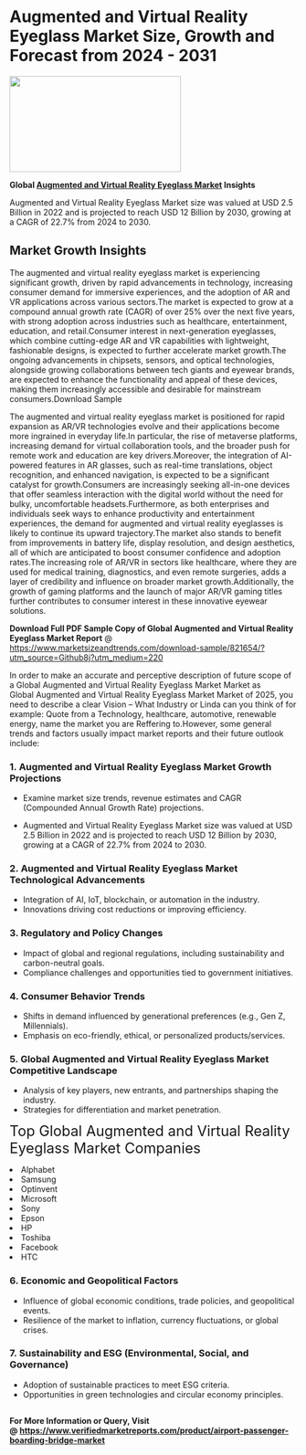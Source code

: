 <H1>Augmented and Virtual Reality Eyeglass Market Size, Growth and Forecast from 2024 - 2031</H1><img class="aligncenter size-medium wp-image-584254" src="https://thirdeyenews.in/wp-content/uploads/2024/09/Global-Market-Research-300x168.jpeg" alt="" width="300" height="168" /><p><strong>Global&nbsp;<a href="https://www.marketsizeandtrends.com/download-sample/821654/?utm_source=Github8j?utm_medium=220">Augmented and Virtual Reality Eyeglass Market</a> Insights</strong></p><p>Augmented and Virtual Reality Eyeglass Market size was valued at USD 2.5 Billion in 2022 and is projected to reach USD 12 Billion by 2030, growing at a CAGR of 22.7% from 2024 to 2030.</p><p><h2>Market Growth Insights</h2> <p>The augmented and virtual reality eyeglass market is experiencing significant growth, driven by rapid advancements in technology, increasing consumer demand for immersive experiences, and the adoption of AR and VR applications across various sectors.The market is expected to grow at a compound annual growth rate (CAGR) of over 25% over the next five years, with strong adoption across industries such as healthcare, entertainment, education, and retail.Consumer interest in next-generation eyeglasses, which combine cutting-edge AR and VR capabilities with lightweight, fashionable designs, is expected to further accelerate market growth.The ongoing advancements in chipsets, sensors, and optical technologies, alongside growing collaborations between tech giants and eyewear brands, are expected to enhance the functionality and appeal of these devices, making them increasingly accessible and desirable for mainstream consumers.Download Sample</p> <p>The augmented and virtual reality eyeglass market is positioned for rapid expansion as AR/VR technologies evolve and their applications become more ingrained in everyday life.In particular, the rise of metaverse platforms, increasing demand for virtual collaboration tools, and the broader push for remote work and education are key drivers.Moreover, the integration of AI-powered features in AR glasses, such as real-time translations, object recognition, and enhanced navigation, is expected to be a significant catalyst for growth.Consumers are increasingly seeking all-in-one devices that offer seamless interaction with the digital world without the need for bulky, uncomfortable headsets.Furthermore, as both enterprises and individuals seek ways to enhance productivity and entertainment experiences, the demand for augmented and virtual reality eyeglasses is likely to continue its upward trajectory.The market also stands to benefit from improvements in battery life, display resolution, and design aesthetics, all of which are anticipated to boost consumer confidence and adoption rates.The increasing role of AR/VR in sectors like healthcare, where they are used for medical training, diagnostics, and even remote surgeries, adds a layer of credibility and influence on broader market growth.Additionally, the growth of gaming platforms and the launch of major AR/VR gaming titles further contributes to consumer interest in these innovative eyewear solutions.</p><p><span class=""><strong>Download Full PDF Sample Copy of Global Augmented and Virtual Reality Eyeglass Market Report</strong> @ <a href="https://www.marketsizeandtrends.com/download-sample/821654/?utm_source=Github8j?utm_medium=220" target="_blank">https://www.marketsizeandtrends.com/download-sample/821654/?utm_source=Github8j?utm_medium=220</a></span></p><p>In order to make an accurate and perceptive description of future scope of a Global&nbsp;Augmented and Virtual Reality Eyeglass Market Market as Global&nbsp;Augmented and Virtual Reality Eyeglass Market Market of 2025, you need to describe a clear Vision &ndash; What Industry or Linda can you think of for example: Quote from a Technology, healthcare, automotive, renewable energy, name the market you are Reffering to.However, some general trends and factors usually impact market reports and their future outlook include:</p><h3>1.&nbsp;<strong>Augmented and Virtual Reality Eyeglass Market Growth Projections</strong></h3><ul><li>Examine market size trends, revenue estimates and CAGR (Compounded Annual Growth Rate) projections.</li><li><p>Augmented and Virtual Reality Eyeglass Market size was valued at USD 2.5 Billion in 2022 and is projected to reach USD 12 Billion by 2030, growing at a CAGR of 22.7% from 2024 to 2030.</p></li></ul><h3>2.&nbsp;<strong>Augmented and Virtual Reality Eyeglass Market Technological Advancements</strong></h3><ul><li>Integration of AI, IoT, blockchain, or automation in the industry.</li><li>Innovations driving cost reductions or improving efficiency.</li></ul><h3>3.&nbsp;<strong>Regulatory and Policy Changes</strong></h3><ul><li>Impact of global and regional regulations, including sustainability and carbon-neutral goals.</li><li>Compliance challenges and opportunities tied to government initiatives.</li></ul><h3>4.&nbsp;<strong>Consumer Behavior Trends</strong></h3><ul><li>Shifts in demand influenced by generational preferences (e.g., Gen Z, Millennials).</li><li>Emphasis on eco-friendly, ethical, or personalized products/services.</li></ul><h3>5.&nbsp;<strong>Global Augmented and Virtual Reality Eyeglass Market Competitive Landscape</strong></h3><ul><li>Analysis of key players, new entrants, and partnerships shaping the industry.</li><li>Strategies for differentiation and market penetration.</li></ul><p data-pm-slice="1 1 []"><span style="color: inherit; font-family: inherit; font-size: 25px;">Top Global Augmented and Virtual Reality Eyeglass Market Companies</span></p><div class="" data-test-id=""><p><li>Alphabet</li><li> Samsung</li><li> Optinvent</li><li> Microsoft</li><li> Sony</li><li> Epson</li><li> HP</li><li> Toshiba</li><li> Facebook</li><li> HTC</li></p></div><h3>6.&nbsp;<strong>Economic and Geopolitical Factors</strong></h3><ul><li>Influence of global economic conditions, trade policies, and geopolitical events.</li><li>Resilience of the market to inflation, currency fluctuations, or global crises.</li></ul><h3>7.&nbsp;<strong>Sustainability and ESG (Environmental, Social, and Governance)</strong></h3><ul><li>Adoption of sustainable practices to meet ESG criteria.</li><li>Opportunities in green technologies and circular economy principles.</li></ul><h2><strong style="font-size: 14px;">For More Information or Query, Visit @&nbsp;</strong><a style="background-color: #ffffff; font-size: 14px;" href="https://www.marketsizeandtrends.com/report/augmented-and-virtual-reality-eyeglass-market/" target="_blank">https://www.verifiedmarketreports.com/product/airport-passenger-boarding-bridge-market</a></h2>